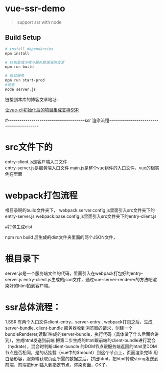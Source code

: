 # vue-ssr-demo

> support ssr with node

## Build Setup

``` bash
# install dependencies
npm install

# 打包生成环境与服务器端渲染资源
npm run build

# 启动服务
npm run start-prod
#或者
node server.js
```

链接到本库的博客文章地址:

[让vue-cli初始化后的项目集成支持SSR](http://blog.myweb.kim/vue/%E8%AE%A9vue-cli%E5%88%9D%E5%A7%8B%E5%8C%96%E5%90%8E%E7%9A%84%E9%A1%B9%E7%9B%AE%E9%9B%86%E6%88%90%E6%94%AF%E6%8C%81SSR/?utm-source=github)

#---------------------------------------ssr 渲染流程------------------------------------------

# src文件下的  
entry-client.js是客户端入口文件    
entry-server.js是服务端入口文件
main.js是整个vue组件的入口文件，vue的根实例在里面

# webpack打包流程
根目录啊的build文件夹下，
webpack.server.config.js里面引入src文件夹下的entry-server.js
webpack.base.config.js里面引入src文件夹下的entry-client.js

#打包生成dist

npm  run build 后生成的dist文件夹里面的两个JSON文件，

# 根目录下

server.js是一个服务端文件的代码，里面引入在webpack打包好的entry-server.js  entry-client.js生成的json文件，通过vue-server-renderer的方法吧渲染好的html拍到客户端。  

# ssr总体流程：
1.SSR 有两个入口文件client-entry，server-entry , webpack打包之后，生成 server-bundle, client-bundle
服务器收到浏览器的请求，创建一个bundleRenderer,读取1生成的server-bundle，执行代码（具体做了什么后面会讲到），生成html发送到前端
把第二步生成的html跟前端的client-bundle进行混合（hydrate），混合时判断client-bundle 的DOM节点跟服务端返回的html里DOM节点是否相同，是的话挂载（vue中的$mount）到这个节点上，页面渲染完毕
用白话形容，服务端获取页面所需的数据之后，拼出html，把html转成string发送到前端，前端把html插入到指定节点，渲染页面，OK了。